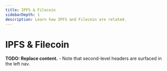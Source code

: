 ```yaml
---
title: IPFS & Filecoin
sidebarDepth: 1
description: Learn how IPFS and Filecoin are related.
---
```


# IPFS & Filecoin

**TODO: Replace content.** - Note that second-level headers are surfaced in the left nav.
